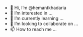 - 👋 Hi, I’m @hemantkhadaria
- 👀 I’m interested in ...
- 🌱 I’m currently learning ...
- 💞️ I’m looking to collaborate on ...
- 📫 How to reach me ...

<!---
hemantkhadaria/hemantkhadaria is a ✨ special ✨ repository because its `README.md` (this file) appears on your GitHub profile.
You can click the Preview link to take a look at your changes.
--->
